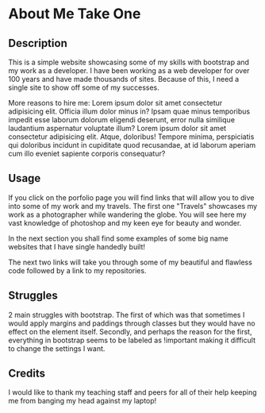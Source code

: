 # About Me Take One

## Description

This is a simple website showcasing some of my skills with bootstrap and my work as a developer. I have been working as a web developer for over 100 years and have made thousands of sites. Because of this, I need a single site to show off some of my successes. 

More reasons to hire me: Lorem ipsum dolor sit amet consectetur adipisicing elit. Officia illum dolor minus in? Ipsam quae minus temporibus impedit esse laborum dolorum eligendi deserunt, error nulla similique laudantium aspernatur voluptate illum? Lorem ipsum dolor sit amet consectetur adipisicing elit. Atque, doloribus! Tempore minima, perspiciatis qui doloribus incidunt in cupiditate quod recusandae, at id laborum aperiam cum illo eveniet sapiente corporis consequatur?

## Usage

If you click on the porfolio page you will find links that will allow you to dive into some of my work and my travels. The first one "Travels" showcases my work as a photographer while wandering the globe. You will see here my vast knowledge of photoshop and my keen eye for beauty and wonder. 

In the next section you shall find some examples of some big name websites that I have single handedly built! 

The next two links will take you through some of my beautiful and flawless code followed by a link to my repositories. 


## Struggles
2 main struggles with bootstrap. The first of which was that sometimes I would apply margins and paddings through classes but they would have no effect on the element itself. Secondly, and perhaps the reason for the first, everything in bootstrap seems to be labeled as !important making it difficult to change the settings I want. 

## Credits

I would like to thank my teaching staff and peers for all of their help keeping me from banging my head against my laptop!